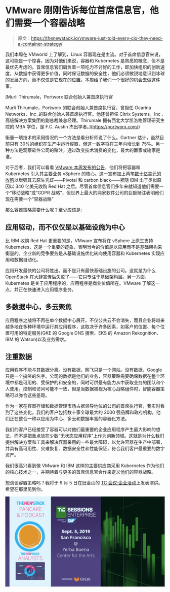 # VMware 刚刚告诉每位首席信息官，他们需要一个容器战略

> 原文：<https://thenewstack.io/vmware-just-told-every-cio-they-need-a-container-strategy/>

我们本周在 VMworld 上了解到，Linux 容器现在是主流。对于首席信息官来说，这可能是一个惊喜，因为对他们来说，容器和 Kubernetes 是熟悉的概念，但不是最优先考虑的。首席信息官们肩负着一项吃力不讨好的工作，即加快组织的创新速度，从数据中获得更多价值，同时保证数据的安全性，他们必须敏锐地意识到冰球的发展方向，而不仅仅是它现在的位置。本周给了我们一个很好的机会去做这件事。

 [Murli Thirumale，Portworx 联合创始人兼首席执行官

Murli Thirumale，Portworx 的联合创始人兼首席执行官，曾担任 Ocarina Networks，Inc .的联合创始人兼首席执行官。他还曾担任 Citrix Systems，Inc .高级解决方案集团的副总裁兼总经理。Thirumale 拥有西北大学凯洛格管理研究生院的 MBA 学位，是 F.C. Austin 杰出学者。](https://portworx.com/) 

衡量一项技术的采用情况的一个方法是看分析师说了什么。Gartner 估计，虽然目前只有 30%的组织在生产中运行容器，但这一数字将在三年内增长到 75%。另一种方法是观察软件公司的赌注，通过改变技术消费的变化，最大的赢家或输家是谁。

对于后者，我们可以看看 [VMware 本周发布的公告](/vmwares-project-pacific-integrates-vsphere-with-kubernetes/)，他们将把容器和 Kubernetes 引入其主要业务 vSphere 的核心。这一宣布加上两笔[数十亿美元的收购](/vmware-acquires-pivotal-software-for-more-kubernetes-prowess/)以增强其云原生凭证——Pivotal 和 carbon black——紧随 IBM 出于类似原因以 340 亿美元收购 Red Hat 之后。尽管首席信息官们多年来就知道他们需要一个“移动战略”或“GDPR 战略”，但世界上最大的两家软件公司的巨额赌注表明他们现在需要一个“容器战略”

那么容器策略需要什么呢？至少应该是:

## 应用驱动，而不仅仅是以基础设施为中心

比 IBM 收购 Red Hat 更重要的是，VMware 宣布将在 vSphere 上原生支持 Kubernetes，这是一个重要的迹象，表明当今的价值是以应用而不是基础架构来衡量的。企业新的竞争要务是从基础设施优化转向使用容器和 Kubernetes 实现应用和数据自动化。

应用开发最快的公司将胜出。而不是只有最快基础设施的公司。这就是为什么 OpenStack 在大肆宣传后失败了——它只专注于基础架构层。另一方面，Kubernetes 是关于应用程序的，应用程序是商业价值所在。VMware 了解这一点，并正在快速进入应用程序业务。

## 多数据中心，多云聚焦

应用程序之战将不再在单个数据中心展开。不仅公共云不会消失，而且企业将越来越多地在多种环境中运行其应用程序，这取决于许多因素，如客户的位置、每个位置可用的特定服务(GKE 的 Google DNS 搜索、EKS 的 Amazon Rekognition、IBM 的 Watson)以及业务需求。

## 注重数据

应用程序不能与其数据分离。没有数据，网飞只是一个网站。没有数据，Google 只是一个搞笑的名字。公司的数据是他们的业务，容器策略需要确保数据在整个环境中都是可用的、受保护的和安全的，同时可供最有能力从中获取业务的团队和个人使用。控制和访问可能不一致，但是当数据被视为核心战略组件时，智能容器策略可以弥合这些差距。

作为一家在容器存储和数据管理市场占据领导地位的公司的首席执行官，我实时看到了这些变化。我们的客户包括数十家全球最大的 2000 强品牌和政府机构，他们正在整合一种以应用为中心、多云和数据丰富的容器化方法。

我们的客户已经接受了容器可以对他们最重要的企业应用程序产生最大影响的想法，而不是把重点放在少数“无状态应用程序”上作为创新领域。这就是为什么我们提供解决方案和工具来解决容器采用的一些最大障碍，以允许容器在生产中部署，并具有高可用性、灾难恢复、数据安全性和性能保证，符合我们客户最重要的数字资产。

我们很高兴看到像 VMware 和 IBM 这样的主要供应商采用 Kubernetes 作为他们的核心技术之一，并期待着与更多的首席信息官合作来定义他们的容器战略。

想谈谈容器策略吗？我将于 9 月 5 日在旧金山的 [TC 会议:企业活动](https://tcrn.ch/2Y3wJGI)上发表演讲。希望在那里见到你。

![Pancake breakfast at TC Sessions:Enterprise](img/a5497d650c0f3913aa49d0abee73d008.png)

<svg xmlns:xlink="http://www.w3.org/1999/xlink" viewBox="0 0 68 31" version="1.1"><title>Group</title> <desc>Created with Sketch.</desc></svg>